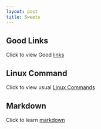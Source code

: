 ```yaml
---
layout: post
title: Sweets
---
```


## Good Links
Click to view Good [links](links.html)

## Linux Command
Click to view usual [Linux Commands](commands.html)

## Markdown
Click to learn [markdown][md]



[md]:http://daringfireball.net/projects/markdown/
